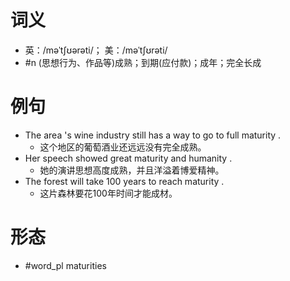 # 词义
- 英：/məˈtʃʊərəti/； 美：/məˈtʃʊrəti/
- #n (思想行为、作品等)成熟；到期(应付款)；成年；完全长成
# 例句
- The area 's wine industry still has a way to go to full maturity .
	- 这个地区的葡萄酒业还远远没有完全成熟。
- Her speech showed great maturity and humanity .
	- 她的演讲思想高度成熟，并且洋溢着博爱精神。
- The forest will take 100 years to reach maturity .
	- 这片森林要花100年时间才能成材。
# 形态
- #word_pl maturities
